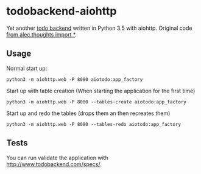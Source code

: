 # todobackend-aiohttp

Yet another [todo backend](http://todobackend.com) written in Python 3.5 with aiohttp. Original code [from alec.thoughts import \*](http://justanr.github.io/getting-start-with-aiohttpweb-a-todo-tutorial).

## Usage

Normal start up:
```
python3 -m aiohttp.web -P 8080 aiotodo:app_factory
```

Start up with table creation (When starting the application for the first time)
```
python3 -m aiohttp.web -P 8080 --tables-create aiotodo:app_factory
```

Start up and redo the tables (drops them an then recreates them)
```
python3 -m aiohttp.web -P 8080 --tables-redo aiotodo:app_factory
```

## Tests

You can run validate the application with http://www.todobackend.com/specs/.
